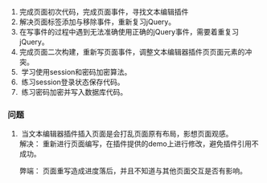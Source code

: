 1.	完成页面初次代码，完成页面事件，寻找文本编辑插件
2.	解决页面标签添加与移除事件，重新复习jQuery。
3.	在写事件的过程中遇到无法准确使用正确的jQuery事件，需要着重复习jQuery。
4.	完成页面二次构建，重新写页面事件，调整文本编辑器插件页页面元素的冲突。
5.  学习使用session和密码加密算法。
6.  练习session登录状态保存代码。
7.  练习密码加密并写入数据库代码。
### 问题
1.  当文本编辑器插件插入页面是会打乱页面原有布局，影想页面观感。  
解决： 重新进行页面编写，在插件提供的demo上进行修改，避免插件引用不成功。 

    弊端： 页面重写造成进度落后，并且不知道与其他页面交互是否有影响。
